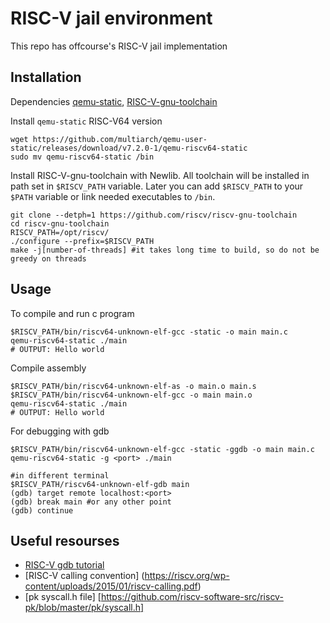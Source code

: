 # RISC-V jail environment
This repo has offcourse's RISC-V jail implementation

## Installation
Dependencies [qemu-static](https://github.com/multiarch/qemu-user-static), [RISC-V-gnu-toolchain](https://github.com/riscv-collab/riscv-gnu-toolchain)

Install `qemu-static` RISC-V64 version
```
wget https://github.com/multiarch/qemu-user-static/releases/download/v7.2.0-1/qemu-riscv64-static
sudo mv qemu-riscv64-static /bin
```
Install RISC-V-gnu-toolchain with Newlib. All toolchain will be installed in path set in `$RISCV_PATH` variable. Later you can add `$RISCV_PATH` to your `$PATH` variable or link needed executables to `/bin`.
```
git clone --detph=1 https://github.com/riscv/riscv-gnu-toolchain
cd riscv-gnu-toolchain
RISCV_PATH=/opt/riscv/
./configure --prefix=$RISCV_PATH
make -j[number-of-threads] #it takes long time to build, so do not be greedy on threads
```
## Usage
To compile and run c program
```
$RISCV_PATH/bin/riscv64-unknown-elf-gcc -static -o main main.c
qemu-riscv64-static ./main
# OUTPUT: Hello world
```
Compile assembly 
```
$RISCV_PATH/bin/riscv64-unknown-elf-as -o main.o main.s
$RISCV_PATH/bin/riscv64-unknown-elf-gcc -o main main.o
qemu-riscv64-static ./main
# OUTPUT: Hello world
```
For debugging with gdb
```
$RISCV_PATH/bin/riscv64-unknown-elf-gcc -static -ggdb -o main main.c
qemu-riscv64-static -g <port> ./main

#in different terminal
$RISCV_PATH/riscv64-unknown-elf-gdb main
(gdb) target remote localhost:<port>
(gdb) break main #or any other point
(gdb) continue
```
## Useful resourses
- [RISC-V gdb tutorial](https://shakti.org.in/docs/RISC-V-GDB-tutorial.pdf)
- [RISC-V calling convention] (https://riscv.org/wp-content/uploads/2015/01/riscv-calling.pdf)
- [pk syscall.h file] [https://github.com/riscv-software-src/riscv-pk/blob/master/pk/syscall.h]
